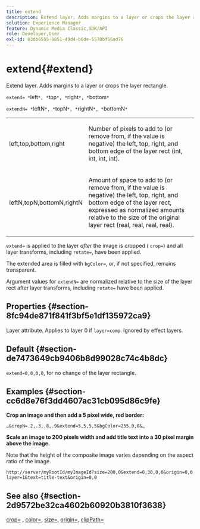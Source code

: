 ```yaml
---
title: extend
description: Extend layer. Adds margins to a layer or crops the layer rectangle.
solution: Experience Manager
feature: Dynamic Media Classic,SDK/API
role: Developer,User
exl-id: 03db6555-6851-49d4-b0de-5570bf56ad76
---
```

# extend{#extend}

Extend layer. Adds margins to a layer or crops the layer rectangle.

 `extend= *`left`*, *`top`*, *`right`*, *`bottom`*`

`extendN= *`leftN`*, *`topN`*, *`rightN`*, *`bottomN`*`

<table id="simpletable_1DCCD469712B423C8154630127DC5F54"> 
 <tr class="strow"> 
  <td class="stentry"> <p><span class="codeph"> <span class="varname"> left,top,bottom,right</span></span> </p></td> 
  <td class="stentry"> <p>Number of pixels to add to (or remove from, if the value is negative) the left, top, right, and bottom edge of the layer rect (int, int, int, int). </p></td> 
 </tr> 
 <tr class="strow"> 
  <td class="stentry"> <p><span class="codeph"> <span class="varname"> leftN,topN,bottomN,rightN</span></span> </p></td> 
  <td class="stentry"> <p>Amount of space to add to (or remove from, if the value is negative) the left, top, right, and bottom edge of the layer rect, expressed as normalized amounts relative to the size of the original layer rect (real, real, real, real). </p></td> 
 </tr> 
</table>

`extend=` is applied to the layer *after* the image is cropped ( `crop=`) and all layer transforms, including `rotate=`, have been applied.

The extended area is filled with `bgColor=`, or, if not specified, remains transparent.

Argument values for `extendN=` are normalized relative to the size of the layer rect after layer transforms, including `rotate=` have been applied.

## Properties {#section-8fc94de871f841f3bf5e1df135972ca9}

Layer attribute. Applies to layer 0 if `layer=comp`. Ignored by effect layers.

## Default {#section-de7473649cb9406b8d99028c74c4b8dc}

`extend=0,0,0,0`, for no change of the layer rectangle.

## Examples {#section-cc6d8e76f3dd4607ac31cb095d86c9fe}

**Crop an image and then add a 5 pixel wide, red border:**

`…&cropN=.2,.3,.8,.9&extend=5,5,5,5&bgColor=255,0,0&…`

**Scale an image to 200 pixels width and add title text into a 30 pixel margin above the image.**

Note that the height of the composite image varies depending on the aspect ratio of the image.

`http://server/myRootId/myImageId?size=200,0&extend=0,30,0,0&origin=0,0 layer=1&text=title-text&origin=0,0`

## See also {#section-2d9572be32ca4602b60920b3810f3638}

[crop=](../../../../../is-api/http-ref/image-serving-api-ref/c-http-protocol-reference/c-command-reference/r-crop.md#reference-6fd0f6399966446ab4425ce050572eab) , [color=](/help/aem-is-ir-api/is-api/http-ref/image-serving-api-ref/c-http-protocol-reference/c-data-types/r-is-http-color.md), [size=](../../../../../is-api/http-ref/image-serving-api-ref/c-http-protocol-reference/c-data-types/r-size.md#reference-04d383f32c7b4003bed9978cb854747b), [origin=](../../../../../is-api/http-ref/image-serving-api-ref/c-http-protocol-reference/c-command-reference/r-origin.md#reference-e11c7ac06e2240cc884c3fec98f05138), [clipPath=](../../../../../is-api/http-ref/image-serving-api-ref/c-http-protocol-reference/c-command-reference/r-clippath.md#reference-8139b1b52dc54749b51b109521ddf83d)
